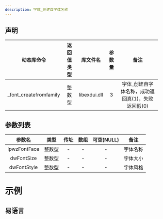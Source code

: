 ```yaml
---
description: 字体_创建自字体名称
---
```





## 声明

|动态库命令| 返回值类型|库文件名|参数量| 备注|
|:--:|:--:|:--:|:--:|:--:|
| _font_createfromfamily |  整数型 |  libexdui.dll | 3 | 字体_创建自字体名称，成功返回真(1)，失败返回假(0) |

## 参数列表

| 参数名 |  类型  | 传址 | 数组 | 可空(NULL) |   备注   |
| :----: | :----: | :--: | :--: | :--------: | :------: |
| lpwzFontFace  | 整数型 |  -   |  -   |     -      | 字体名称 |
| dwFontSize  | 整数型 |  -   |  -   |     -      | 字体大小 |
| dwFontStyle  | 整数型 |  -   |  -   |     -      | 字体风格 |


# 示例

## 易语言
```c

```